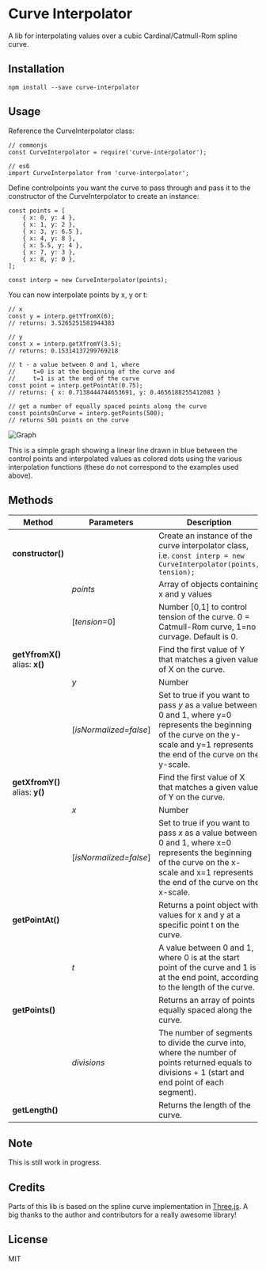 # Curve Interpolator

A lib for interpolating values over a cubic Cardinal/Catmull-Rom spline curve.

## Installation
```
npm install --save curve-interpolator
```
## Usage
Reference the CurveInterpolator class:
```
// commonjs
const CurveInterpolator = require('curve-interpolator');

// es6
import CurveInterpolator from 'curve-interpolator';

```

Define controlpoints you want the curve to pass through and pass it to the constructor of the CurveInterpolator to create an instance:

```
const points = [
    { x: 0, y: 4 },
    { x: 1, y: 2 },
    { x: 3, y: 6.5 },
    { x: 4, y: 8 },
    { x: 5.5, y: 4 },
    { x: 7, y: 3 },
    { x: 8, y: 0 },
];

const interp = new CurveInterpolator(points);
```

You can now interpolate points by x, y or t:

```
// x
const y = interp.getYfromX(6);
// returns: 3.5265251581944383

// y
const x = interp.getXfromY(3.5);
// returns: 0.15314137299769218

// t - a value between 0 and 1, where  
//     t=0 is at the beginning of the curve and
//     t=1 is at the end of the curve
const point = interp.getPointAt(0.75);
// returns: { x: 0.7138444744653691, y: 0.4656188255412083 }

// get a number of equally spaced points along the curve
const pointsOnCurve = interp.getPoints(500);
// returns 501 points on the curve
```
![Graph](https://raw.githubusercontent.com/kjerandp/curve-interpolator/master/test/static/graph.png)


This is a simple graph showing a linear line drawn in blue between the control points and interpolated values as colored dots using the various interpolation functions (these do not correspond to the examples used above).

## Methods
| Method    | Parameters   | Description                                                                      
|-----------------|------------------|----------------------------------------------------------------------------------
| **constructor()** || Create an instance of the curve interpolator class, i.e. ```const interp = new CurveInterpolator(points, tension);```  
|| _points_       | Array of objects containing x and y values                                       
|| [_tension_=0]  | Number [0,1] to control tension of the curve. 0 = Catmull-Rom curve, 1=no curvage. Default is 0.
| **getYfromX()** alias: **x()**  || Find the first value of Y that matches a given value of X on the curve. 
|| _y_            | Number
|| [_isNormalized=false_] | Set to true if you want to pass _y_ as a value between 0 and 1, where y=0 represents the beginning of the curve on the y-scale and y=1 represents the end of the curve on the y-scale.
| **getXfromY()** alias: **y()**  || Find the first value of X that matches a given value of Y on the curve. 
|| _x_            | Number
|| [_isNormalized=false_] | Set to true if you want to pass _x_ as a value between 0 and 1, where x=0 represents the beginning of the curve on the x-scale and x=1 represents the end of the curve on the x-scale.
| **getPointAt()** || Returns a point object with values for x and y at a specific point t on the curve. 
|| _t_            | A value between 0 and 1, where 0 is at the start point of the curve and 1 is at the end point, according to the length of the curve.
| **getPoints()** || Returns an array of points equally spaced along the curve. 
|| _divisions_            | The number of segments to divide the curve into, where the number of points returned equals to divisions + 1 (start and end point of each segment).
| **getLength()** || Returns the length of the curve.

## Note
This is still work in progress.

## Credits
Parts of this lib is based on the spline curve implementation in  [Three.js](https://github.com/mrdoob/three.js/). A big thanks to the author and contributors for a really awesome library!

## License
MIT
